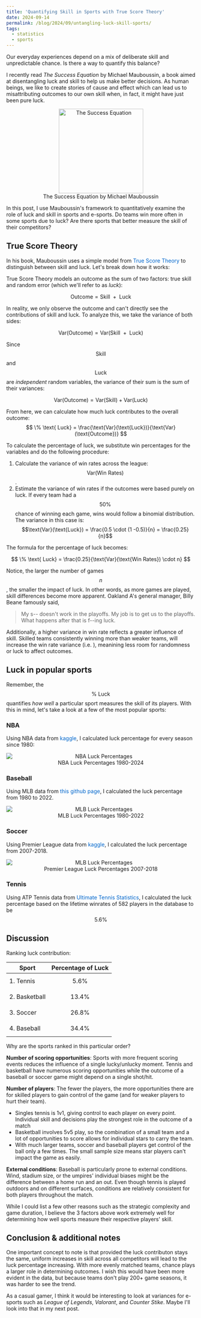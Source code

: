 ```yaml
---
title: 'Quantifying Skill in Sports with True Score Theory'
date: 2024-09-14
permalink: /blog/2024/09/untangling-luck-skill-sports/
tags:
  - statistics
  - sports
---
```


Our everyday experiences depend on a mix of deliberate skill and unpredictable chance. Is there a way to quantify this balance? 

I recently read *The Success Equation* by Michael Mauboussin, a book aimed at disentangling luck and skill to help us make better decisions. As human beings, we like to create stories of cause and effect which can lead us to misattributing outcomes to our own skill when, in fact, it might have just been pure luck.

<figure style="display: block; margin: auto; text-align: center;">
    <img src="{{aidanconnerly.github.io}}/images/luck_skill/success_eq_book.jpg" alt="The Success Equation" style="display: block; margin: auto; width: 225px;" />
    <figcaption>
        The Success Equation by Michael Mauboussin
    </figcaption>
</figure>

In this post, I use Mauboussin's framework to quantitatively examine the role of luck and skill in sports and e-sports. Do teams win more often in some sports due to luck? Are there sports that better measure the skill of their competitors?

## True Score Theory

In his book, Mauboussin uses a simple model from <a href="https://conjointly.com/kb/true-score-theory/" target="_blank" style="color: #0066cc; text-decoration: none;">True Score Theory</a> to distinguish between skill and luck. Let's break down how it works:

True Score Theory models an outcome as the sum of two factors: true skill and random error (which we'll refer to as *luck*):

$$
\text{Outcome} = \text{Skill $+$ Luck}
$$

In reality, we only observe the outcome and can't directly see the contributions of skill and luck. To analyze this, we take the variance of both sides:

$$
\text{Var}(\text{Outcome} ) = \text{Var}(\text{Skill $+$ Luck})
$$


Since $$\text{Skill}$$ and $$\text{Luck}$$ are *independent* random variables, the variance of their sum is the sum of their variances:

$$
\text{Var}(\text{Outcome}) = \text{Var}(\text{Skill}) + \text{Var}(\text{Luck})
$$

From here, we can calculate how much luck contributes to the overall outcome:
$$
\% \text{ Luck} = \frac{\text{Var}(\text{Luck})}{\text{Var}(\text{Outcome})}
$$

To calculate the percentage of luck, we substitute win percentages for the variables and do the following procedure:

1. Calculate the variance of win rates across the league: $$\text{Var}(\text{Win Rates})$$. 
2. Estimate the variance of win rates if the outcomes were based purely on luck. If every team had a $$50\%$$ chance of winning each game, wins would follow a binomial distribution. The variance in this case is: $$\text{Var}(\text{Luck}) = \frac{0.5 \cdot (1 -0.5)}{n} = \frac{0.25}{n}$$

The formula for the percentage of luck becomes:

$$
\% \text{ Luck} = \frac{0.25}{\text{Var}(\text{Win Rates}) \cdot n}
$$

Notice, the larger the number of games $$n$$, the smaller the impact of luck. In other words, as more games are played, skill differences become more apparent. Oakland A's general manager, Billy Beane famously said,

> My s-- doesn't work in the playoffs. My job is to get us to the playoffs. What happens after that is f--ing luck.

Additionally, a higher variance in win rate reflects a greater influence of skill. Skilled teams consistently winning more than weaker teams, will increase the win rate variance (i.e. ), meanining less room for randomness or luck to affect outcomes.

## Luck in popular sports
Remember, the $$\% \text{ Luck}$$ quantifies *how well* a particular sport measures the skill of its players. With this in mind, let's take a look at a few of the most popular sports:

### NBA
Using NBA data from <a href="https://www.kaggle.com/datasets/gonzalogigena/nba-all-time-stats" target="_blank" style="color: #0066cc; text-decoration: none;">kaggle</a>, I calculated luck percentage for every season since 1980:

<figure style="display: block; margin: auto; text-align: center;">
    <img src="{{aidanconnerly.github.io}}/images/luck_skill/nba_luck.png" alt="NBA Luck Percentages" style="display: block; margin: auto;" />
    <figcaption>
    NBA Luck Percentages 1980-2024
</figcaption>
</figure>

### Baseball
Using MLB data from <a href="https://github.com/fivethirtyeight/data/tree/master/mlb-elo" target="_blank" style="color: #0066cc; text-decoration: none;">this github page</a>, I calculated the luck percentage from 1980 to 2022.

<figure style="display: block; margin: auto; text-align: center;">
    <img src="{{aidanconnerly.github.io}}/images/luck_skill/mlb_luck.png" alt="MLB Luck Percentages" style="display: block; margin: auto;" />
    <figcaption>
    MLB Luck Percentages 1980-2022
</figcaption>
</figure>

### Soccer
Using Premier League data from <a href="https://www.kaggle.com/datasets/zaeemnalla/premier-league/data" target="_blank" style="color: #0066cc; text-decoration: none;">kaggle</a>, I calculated the luck percentage from 2007-2018.

<figure style="display: block; margin: auto; text-align: center;">
    <img src="{{aidanconnerly.github.io}}/images/luck_skill/soccer_luck.png" alt="MLB Luck Percentages" style="display: block; margin: auto;" />
    <figcaption>
    Premier League Luck Percentages 2007-2018
</figcaption>
</figure>

### Tennis
Using ATP Tennis data from <a href="https://www.ultimatetennisstatistics.com/" target="_blank" style="color: #0066cc; text-decoration: none;">Ultimate Tennis Statistics</a>, I calculated the luck percentage based on the lifetime winrates of 582 players in the database to be $$5.6\%$$

## Discussion
Ranking luck contribution:

| Sport      | Percentage of Luck |
| ---------- | ----------- |
| 1. Tennis     | $$5.6\%$$   |
| 2. Basketball | $$13.4\%$$  |
| 3. Soccer     | $$26.8\%$$  |
| 4. Baseball   | $$34.4\%$$  |


Why are the sports ranked in this particular order?

**Number of scoring opportunities**: Sports with more frequent scoring events reduces the influence of a single lucky/unlucky moment. Tennis and basketball have numerous scoring opportunities while the outcome of a baseball or soccer game might depend on a single shot/hit.

**Number of players**: The fewer the players, the more opportunities there are for skilled players to gain control of the game (and for weaker players to hurt their team). 

- Singles tennis is 1v1, giving control to each player on every point. Individual skill and decisions play the strongest role in the outcome of a match
- Basketball involves 5v5 play, so the combination of a small team and a lot of opportunities to score allows for individual stars to carry the team.
- With much larger teams, soccer and baseball players get control of the ball only a few times. The small sample size means star players can't impact the game as easily.

**External conditions**: Baseball is particularly prone to external conditions. Wind, stadium size, or the umpires' individual biases might be the difference between a home run and an out. Even though tennis is played outdoors and on different surfaces, conditions are relatively consistent for both players throughout the match.

While I could list a few other reasons such as the strategic complexity and game duration, I believe the 3 factors above work extremely well for determining how well sports measure their respective players' skill.

## Conclusion & additional notes

One important concept to note is that provided the luck contributon stays the same, uniform increases in skill across all competitors will lead to the luck percentage increasing. With more evenly matched teams, chance plays a larger role in determining outcomes. I wish this would have been more evident in the data, but because teams don't play 200+ game seasons, it was harder to see the trend.

As a casual gamer, I think it would be interesting to look at variances for e-sports such as *League of Legends*, *Valorant*, and *Counter Stike*. Maybe I'll look into that in my next post.

